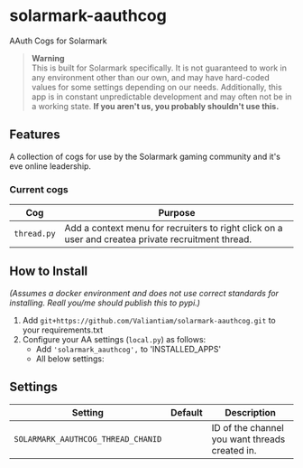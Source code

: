 # solarmark-aauthcog
AAuth Cogs for Solarmark

> **Warning** <br>
> This is built for Solarmark specifically. It is not guaranteed to work in any environment other than our own, and may have hard-coded values for some settings depending on our needs. Additionally, this app is in constant unpredictable development and may often not be in a working state. **If you aren't us, you probably shouldn't use this.**

## Features
A collection of cogs for use by the Solarmark gaming community and it's eve online leadership.

### Current cogs
Cog |  Purpose
--- | ---
`thread.py` | Add a context menu for recruiters to right click on a user and createa private recruitment thread.

## How to Install
*(Assumes a docker environment and does not use correct standards for installing. Reall you/me should publish this to pypi.)*

1. Add `git+https://github.com/Valiantiam/solarmark-aauthcog.git` to your requirements.txt
2. Configure your AA settings (`local.py`) as follows:
    - Add `'solarmark_aauthcog',` to 'INSTALLED_APPS'
    - All below settings:
    
## Settings
Setting | Default | Description
--- | --- | ---
`SOLARMARK_AAUTHCOG_THREAD_CHANID` | ` ` | ID of the channel you want threads created in.
